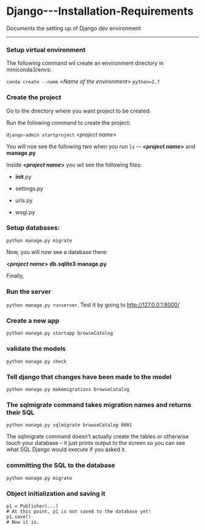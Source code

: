 # Django---Installation-Requirements
Documents the setting up of Django dev environment

---

### Setup virtual environment

The following command wil create an environment directory in miniconda3/envs:

`conda create --name` <_Name of the environment_> `python=2.7`

### Create the project

Go to the directory where you want project to be created.

Run the following command to create the project:

`django-admin startproject` <_project name_> 

You will noe see the following two when you run `ls` -- 
**<_project name_>** and **manage.py**

Inside **<_project name_>** you wil see the following files:

  * __init__.py

  * settings.py

  * urls.py

  * wsgi.py

### Setup databases: 

`python manage.py migrate`

Now, you will now see a database there:

**<_project name_>**  **db.sqlite3**  **manage.py**

Finally,

### Run the server

`python manage.py runserver`. Test it by going to http://127.0.0.1:8000/

### Create a new app

`python manage.py startapp browseCatalog`

### validate the models

`python manage.py check`

### Tell django that changes have been made to the model

`python manage.py makemigrations browseCatalog`

### The sqlmigrate command takes migration names and returns their SQL

`python manage.py sqlmigrate browseCatalog 0001`

The sqlmigrate command doesn’t actually create the tables or otherwise touch your database – it just prints output to the screen so you can see what SQL Django would execute if you asked it.

###  committing the SQL to the database

`python manage.py migrate`


### Object initialization and saving it
```
p1 = Publisher(...)
# At this point, p1 is not saved to the database yet!
p1.save()
# Now it is.
```
